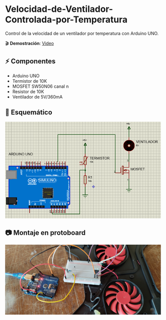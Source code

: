 # Velocidad-de-Ventilador-Controlada-por-Temperatura
Control de la velocidad de un ventilador por temperatura con Arduino UNO.

🎬 **Demostración**: [Video](https://www.youtube.com/watch?v=LNJPHR0Pbnc)


## ⚡ Componentes
- Arduino UNO
- Termistor de 10K
- MOSFET SW50N06 canal n
- Resistor de 10K
- Ventilador de 5V/360mA

## 📐 Esquemático
![alt text](./Imagenes/Diagrama.PNG)

## 📷 Montaje en protoboard
![alt text](./Imagenes/Montaje.jpg)
